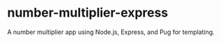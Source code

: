 # number-multiplier-express
A number multiplier app using Node.js, Express, and Pug for templating.
